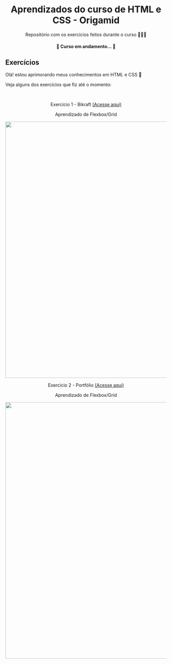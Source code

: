 <h1 align="center">Aprendizados do curso de HTML e CSS - Origamid</h1>
<p align="center">Repositório com os exercícios feitos durante o curso 👩🏻‍💻 </p>
<h4 align="center"> 
	🚧  Curso em andamento...  🚧
</h4>

## Exercícios
<p>Olá! estou aprimorando meus conhecimentos em HTML e CSS 💜</p>
<p>Veja alguns dos exercícios que fiz até o momento:</p>
<br />

<p align="center">Exercício 1 - Bikraft <a href="https://exercicio-bikraft.netlify.app/">(Acesse aqui)</a></p>
<p align="center">Aprendizado de Flexbox/Grid</p>
<p align="center">
  <img width="800" src="https://github.com/luysla/html-css-origamid/assets/19508155/68a0cc19-42f6-4ffd-8234-9b337df79f02)https://github.com/luysla/html-css-origamid/assets/19508155/68a0cc19-42f6-4ffd-8234-9b337df79f02">
</p>

<p align="center">Exercício 2 - Portfólio <a href="https://dyanaportfolio.netlify.app/">(Acesse aqui)</a></p>
<p align="center">Aprendizado de Flexbox/Grid</p>
<p align="center">
  <img width="800" src="https://github.com/user-attachments/assets/368e7616-33f3-45a1-a873-d8da665d2b6d">
</p>
